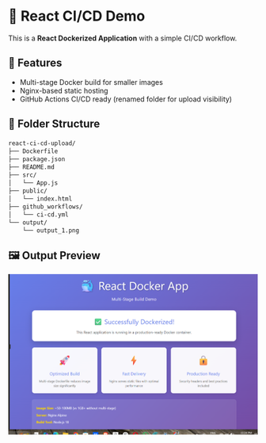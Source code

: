 # 🐳 React CI/CD Demo

This is a **React Dockerized Application** with a simple CI/CD workflow.

## 🚀 Features
- Multi-stage Docker build for smaller images  
- Nginx-based static hosting  
- GitHub Actions CI/CD ready (renamed folder for upload visibility)

## 🧠 Folder Structure
```
react-ci-cd-upload/
├── Dockerfile
├── package.json
├── README.md
├── src/
│   └── App.js
├── public/
│   └── index.html
├── github_workflows/
│   └── ci-cd.yml
└── output/
    └── output_1.png
```

## 🖼️ Output Preview
![Output](output/output_1.png)
